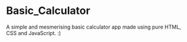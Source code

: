 # Basic_Calculator
A simple and mesmerising basic calculator app made using pure HTML, CSS and JavaScript. :)
